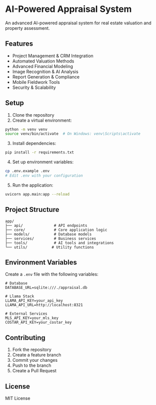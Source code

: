 # AI-Powered Appraisal System

An advanced AI-powered appraisal system for real estate valuation and property assessment.

## Features

- Project Management & CRM Integration
- Automated Valuation Methods
- Advanced Financial Modeling
- Image Recognition & AI Analysis
- Report Generation & Compliance
- Mobile Fieldwork Tools
- Security & Scalability

## Setup

1. Clone the repository
2. Create a virtual environment:
```bash
python -m venv venv
source venv/bin/activate  # On Windows: venv\Scripts\activate
```

3. Install dependencies:
```bash
pip install -r requirements.txt
```

4. Set up environment variables:
```bash
cp .env.example .env
# Edit .env with your configuration
```

5. Run the application:
```bash
uvicorn app.main:app --reload
```

## Project Structure

```
app/
├── api/              # API endpoints
├── core/             # Core application logic
├── models/           # Database models
├── services/         # Business services
├── tools/            # AI tools and integrations
└── utils/           # Utility functions
```

## Environment Variables

Create a `.env` file with the following variables:

```
# Database
DATABASE_URL=sqlite:///./appraisal.db

# Llama Stack
LLAMA_API_KEY=your_api_key
LLAMA_API_URL=http://localhost:8321

# External Services
MLS_API_KEY=your_mls_key
COSTAR_API_KEY=your_costar_key
```

## Contributing

1. Fork the repository
2. Create a feature branch
3. Commit your changes
4. Push to the branch
5. Create a Pull Request

## License

MIT License
